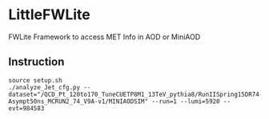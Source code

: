 # LittleFWLite
FWLite Framework to access MET Info in AOD or MiniAOD
## Instruction
```shell
source setup.sh
./analyze_Jet_cfg.py --dataset="/QCD_Pt_120to170_TuneCUETP8M1_13TeV_pythia8/RunIISpring15DR74-Asympt50ns_MCRUN2_74_V9A-v1/MINIAODSIM" --run=1 --lumi=5920 --evt=984583
```
